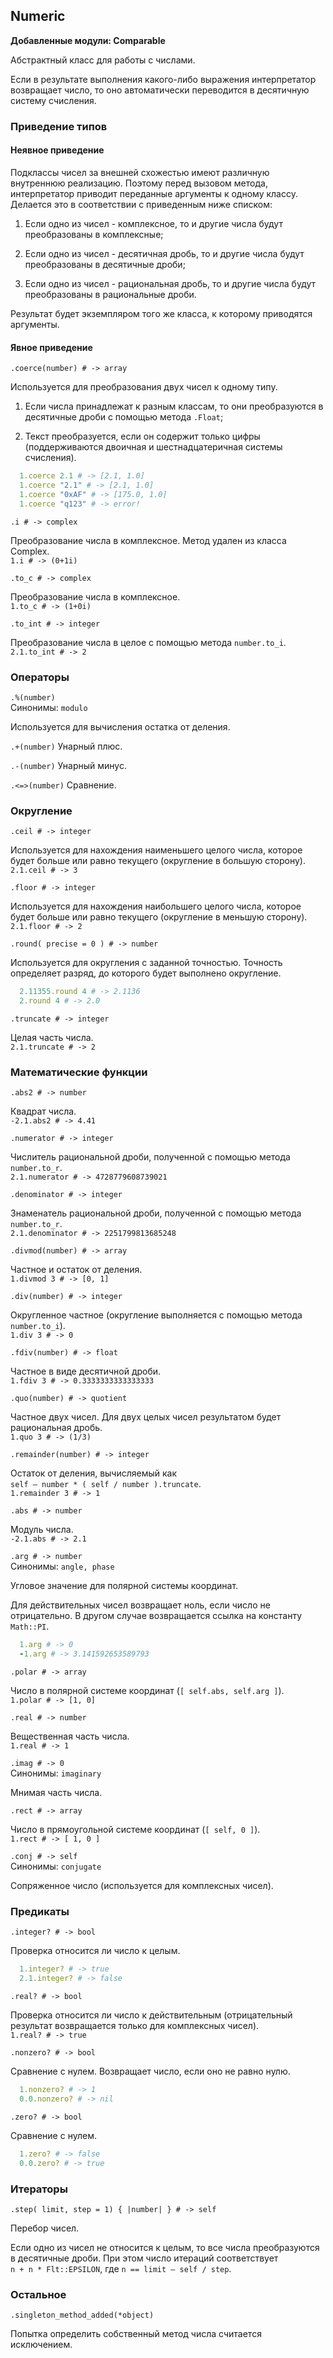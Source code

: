 ## Numeric

**Добавленные модули: Comparable**

Абстрактный класс для работы с числами.

Если в результате выполнения какого-либо выражения интерпретатор возвращает число, то оно автоматически переводится в десятичную систему счисления.

### Приведение типов

#### Неявное приведение

Подклассы чисел за внешней схожестью имеют различную внутреннюю реализацию. Поэтому перед вызовом метода, интерпретатор приводит переданные аргументы к одному классу. Делается это в соответствии с приведенным ниже списком:

1. Если одно из чисел - комплексное, то и другие числа будут преобразованы в комплексные;

2. Если одно из чисел - десятичная дробь, то и другие числа будут преобразованы в десятичные дроби;

3. Если одно из чисел - рациональная дробь, то и другие числа будут преобразованы в рациональные дроби.

Результат будет экземпляром того же класса, к которому приводятся аргументы.

#### Явное приведение

`.coerce(number) # -> array`

Используется для преобразования двух чисел к одному типу.

1. Если числа принадлежат к разным классам, то они преобразуются в десятичные дроби с помощью метода `.Float`;

2. Текст преобразуется, если он содержит только цифры (поддерживаются двоичная и шестнадцатеричная системы счисления).

~~~~~ ruby
  1.coerce 2.1 # -> [2.1, 1.0]
  1.coerce "2.1" # -> [2.1, 1.0]
  1.coerce "0xAF" # -> [175.0, 1.0]
  1.coerce "q123" # -> error!
~~~~~

`.i # -> complex`

Преобразование числа в комплексное. Метод удален из класса Complex.  
`1.i # -> (0+1i)`

`.to_c # -> complex`

Преобразование числа в комплексное.  
`1.to_c # -> (1+0i)`

`.to_int # -> integer`

Преобразование числа в целое с помощью метода `number.to_i`.  
`2.1.to_int # -> 2`

### Операторы

`.%(number)`  
Синонимы: `modulo`

Используется для вычисления остатка от деления.

`.+(number)` Унарный плюс.

`.-(number)` Унарный минус.

`.<=>(number)` Сравнение.

### Округление

`.ceil # -> integer`

Используется для нахождения наименьшего целого числа, которое будет больше или равно текущего (округление в большую сторону).  
`2.1.ceil # -> 3`

`.floor # -> integer`

Используется для нахождения наибольшего целого числа, которое будет больше или равно текущего (округление в меньшую сторону).  
`2.1.floor # -> 2`

`.round( precise = 0 ) # -> number`  

Используется для округления с заданной точностью. Точность определяет разряд, до которого будет выполнено округление.

~~~~~ ruby
  2.11355.round 4 # -> 2.1136
  2.round 4 # -> 2.0
~~~~~

`.truncate # -> integer`

Целая часть числа.  
`2.1.truncate # -> 2`

### Математические функции

`.abs2 # -> number`

Квадрат числа.  
`-2.1.abs2 # -> 4.41`

`.numerator # -> integer`

Числитель рациональной дроби, полученной с помощью метода `number.to_r`.  
`2.1.numerator # -> 4728779608739021`

`.denominator # -> integer`

Знаменатель рациональной дроби, полученной с помощью метода `number.to_r`.  
`2.1.denominator # -> 2251799813685248`

`.divmod(number) # -> array`

Частное и остаток от деления.  
`1.divmod 3 # -> [0, 1]`

`.div(number) # -> integer`

Округленное частное (округление выполняется с помощью метода `number.to_i`).  
`1.div 3 # -> 0`

`.fdiv(number) # -> float`

Частное в виде десятичной дроби.  
`1.fdiv 3 # -> 0.3333333333333333`

`.quo(number) # -> quotient`

Частное двух чисел. Для двух целых чисел результатом будет рациональная дробь.  
`1.quo 3 # -> (1/3)`

`.remainder(number) # -> integer`

Остаток от деления, вычисляемый как  
`self – number * ( self / number ).truncate`.  
`1.remainder 3 # -> 1`

`.abs # -> number`

Модуль числа.  
`-2.1.abs # -> 2.1`

`.arg # -> number`  
Синонимы: `angle, phase`

Угловое значение для полярной системы координат.

Для действительных чисел возвращает ноль, если число не отрицательно. В другом случае возвращается ссылка на константу `Math::PI`.

~~~~~ ruby
  1.arg # -> 0
  -1.arg # -> 3.141592653589793
~~~~~

`.polar # -> array`

Число в полярной системе координат (`[ self.abs, self.arg ]`).  
`1.polar # -> [1, 0]`

`.real # -> number`

Вещественная часть числа.  
`1.real # -> 1`

`.imag # -> 0`  
Синонимы: `imaginary`

Мнимая часть числа.

`.rect # -> array`

Число в прямоугольной системе координат (`[ self, 0 ]`).  
`1.rect # -> [ 1, 0 ]`

`.conj # -> self`  
Синонимы: `conjugate`

Сопряженное число (используется для комплексных чисел).

### Предикаты

`.integer? # -> bool`

Проверка относится ли число к целым.

~~~~~ ruby
  1.integer? # -> true
  2.1.integer? # -> false
~~~~~

`.real? # -> bool`

Проверка относится ли число к действительным (отрицательный результат возвращается только для комплексных чисел).  
`1.real? # -> true`

`.nonzero? # -> bool`

Сравнение с нулем. Возвращает число, если оно не равно нулю.

~~~~~ ruby
  1.nonzero? # -> 1
  0.0.nonzero? # -> nil
~~~~~

`.zero? # -> bool`

Сравнение с нулем.

~~~~~ ruby
  1.zero? # -> false
  0.0.zero? # -> true
~~~~~

### Итераторы

`.step( limit, step = 1) { |number| } # -> self`

Перебор чисел.

Если одно из чисел не относится к целым, то все числа преобразуются в десятичные дроби. При этом число итераций соответствует  
`n + n * Flt::EPSILON`, где `n == limit – self / step`.

### Остальное

`.singleton_method_added(*object)`

Попытка определить собственный метод числа считается исключением.